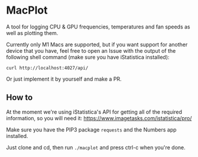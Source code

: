 # MacPlot

A tool for logging CPU & GPU frequencies, temperatures
and fan speeds as well as plotting them.

Currently only M1 Macs are supported, but if you want support for another device
that you have, feel free to open an Issue with the output of the following
shell command (make sure you have iStatistica installed):
```
curl http://localhost:4027/api/
```
Or just implement it by yourself and make a PR.

## How to

At the moment we're using iStatistica's API for getting all of the required
information, so you will need it: https://www.imagetasks.com/istatistica/pro/

Make sure you have the PIP3 package `requests` and the Numbers app installed.

Just clone and cd, then run `./macplot` and press ctrl-c when you're done.
